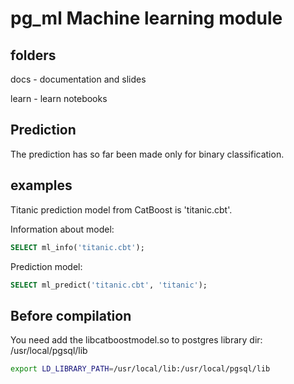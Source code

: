 # pg_ml Machine learning module

## folders
docs - documentation and slides

learn - learn notebooks

## Prediction

The prediction has so far been made only for binary classification.

## examples

Titanic prediction model from CatBoost is 'titanic.cbt'.

Information about model:
```sql
SELECT ml_info('titanic.cbt');  
```

Prediction model:
```sql
SELECT ml_predict('titanic.cbt', 'titanic');  
```

## Before compilation
You need add the libcatboostmodel.so to postgres library dir: /usr/local/pgsql/lib

```bash
export LD_LIBRARY_PATH=/usr/local/lib:/usr/local/pgsql/lib
```



